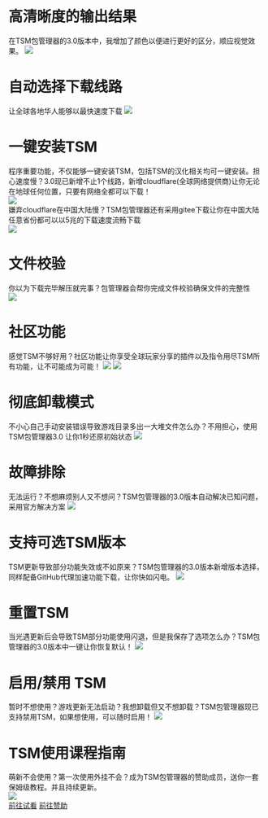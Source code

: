 # 高清晰度的输出结果
在TSM包管理器的3.0版本中，我增加了颜色以便进行更好的区分，顺应视觉效果。
![](https://img.picui.cn/free/2024/10/12/6709e80af2ad9.png)

# 自动选择下载线路
让全球各地华人能够以最快速度下载
![](https://img.picui.cn/free/2024/10/12/6709f18e89d03.png)

# 一键安装TSM
程序重要功能，不仅能够一键安装TSM，包括TSM的汉化相关均可一键安装。担心速度慢？3.0现已新增不止1个线路，新增cloudflare(全球网络提供商)让你无论在地球任何位置，只要有网络全都可以下载！\
![](https://img.picui.cn/free/2024/10/12/6709f8835d004.png)\
嫌弃cloudflare在中国大陆慢？TSM包管理器还有采用gitee下载让你在中国大陆任意省份都可以以5兆的下载速度流畅下载\
![](https://img.picui.cn/free/2024/10/12/6709f8ab296ae.png)

# 文件校验
你以为下载完毕解压就完事？包管理器会帮你完成文件校验确保文件的完整性\
![](https://img.picui.cn/free/2024/10/12/6709facf8e88e.png)

# 社区功能
感觉TSM不够好用？社区功能让你享受全球玩家分享的插件以及指令用尽TSM所有功能，让不可能成为可能！
![](https://img.picui.cn/free/2024/10/12/6709f95d4f358.png)
![](https://img.picui.cn/free/2024/10/12/6709f99c10b31.png)

# 彻底卸载模式
不小心自己手动安装错误导致游戏目录多出一大堆文件怎么办？不用担心，使用TSM包管理器3.0 让你1秒还原初始状态
![](https://img.picui.cn/free/2024/10/12/6709f231c8281.png)

# 故障排除
无法运行？不想麻烦别人又不想问？TSM包管理器的3.0版本自动解决已知问题，采用官方解决方案
![](https://img.picui.cn/free/2024/10/12/6709f3b7af9c5.png)

# 支持可选TSM版本
TSM更新导致部分功能失效或不如原来？TSM包管理器的3.0版本新增版本选择，同样配备GitHub代理加速功能下载，让你快如闪电。
![](https://img.picui.cn/free/2024/10/12/6709f4bf0d0a0.png)

# 重置TSM
当光遇更新后会导致TSM部分功能使用闪退，但是我保存了选项怎么办？TSM包管理器的3.0版本中一键让你恢复默认！
![](https://img.picui.cn/free/2024/10/12/6709f548e1e21.png)

# 启用/禁用 TSM
暂时不想使用？游戏更新无法启动？我想卸载但又不想卸载？TSM包管理器现已支持禁用TSM，如果想使用，可以随时启用！
![](https://img.picui.cn/free/2024/10/12/6709f5c1ddb9d.png)

# TSM使用课程指南
萌新不会使用？第一次使用外挂不会？成为TSM包管理器的赞助成员，送你一套保姆级教程。并且持续更新。\
![](https://img.picui.cn/free/2024/10/12/6709f6f9727fc.png)\
[前往试看](https://pub-46d21cac9c7d44b79d73abfeb727999f.r2.dev/%E6%88%91%E7%9A%84%E8%AF%BE%E7%A8%8B/TSM%E7%B3%BB%E5%88%97%E8%AF%BE%E7%A8%8B%E8%AF%95%E7%9C%8B/%E5%8D%8A%E8%87%AA%E5%8A%A8%E8%B7%91%E5%9B%BE%E8%B7%91%E6%B3%95(%E8%AF%95%E7%9C%8B).mp4)
[前往赞助](https://m.tb.cn/h.guakVCA?tk=3qGZ3kVUM9U)